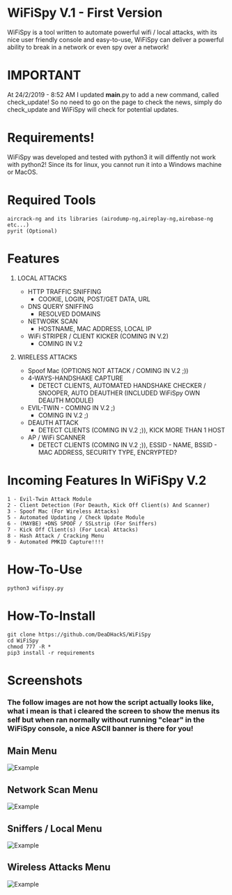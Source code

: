 # WiFiSpy V.1 - First Version
WiFiSpy is a tool written to automate powerful wifi / local attacks, with its nice user friendly console and easy-to-use, WiFiSpy can deliver a powerful ability to break in a network or even spy over a network!

# IMPORTANT
At 24/2/2019 - 8:52 AM I updated __main__.py to add a new command, called check_update!
So no need to go on the page to check the news, simply do check_update and WiFiSpy will check for potential updates.

# Requirements!
</p>
WiFiSpy was developed and tested with python3 it will diffently not work with python2!
Since its for linux, you cannot run it into a Windows machine or MacOS.
</p>

# Required Tools
```
aircrack-ng and its libraries (airodump-ng,aireplay-ng,airebase-ng etc...)
pyrit (Optional)
```

# Features
1. LOCAL ATTACKS
   - HTTP TRAFFIC SNIFFING
     - COOKIE, LOGIN, POST/GET DATA, URL
   - DNS QUERY SNIFFING
     - RESOLVED DOMAINS
   - NETWORK SCAN
     - HOSTNAME, MAC ADDRESS, LOCAL IP
   - WiFi STRIPER / CLIENT KICKER (COMING IN V.2)
     - COMING IN V.2

2. WIRELESS ATTACKS
   - Spoof Mac (OPTIONS NOT ATTACK / COMING IN V.2 ;))
   - 4-WAYS-HANDSHAKE CAPTURE
     - DETECT CLIENTS, AUTOMATED HANDSHAKE CHECKER / SNOOPER, AUTO DEAUTHER (INCLUDED WiFiSpy OWN DEAUTH MODULE)
   - EVIL-TWIN - COMING IN V.2 ;)
     - COMING IN V.2 ;)
   - DEAUTH ATTACK
     - DETECT CLIENTS (COMING IN V.2 ;)), KICK MORE THAN 1 HOST
   - AP / WiFi SCANNER
     - DETECT CLIENTS (COMING IN V.2 ;)), ESSID - NAME, BSSID - MAC ADDRESS, SECURITY TYPE, ENCRYPTED?

# Incoming Features In WiFiSpy V.2
```
1 - Evil-Twin Attack Module
2 - Client Detection (For Deauth, Kick Off Client(s) And Scanner)
3 - Spoof Mac (For Wireless Attacks)
5 - Automated Updating / Check Update Module
6 - (MAYBE) +DNS SPOOF / SSLstrip (For Sniffers)
7 - Kick Off Client(s) (For Local Attacks)
8 - Hash Attack / Cracking Menu
9 - Automated PMKID Capture!!!!
```

# How-To-Use
```
python3 wifispy.py
```
  
# How-To-Install
```
git clone https://github.com/DeaDHackS/WiFiSpy
cd WiFiSpy
chmod 777 -R *
pip3 install -r requirements
```
  
# Screenshots
### The follow images are not how the script actually looks like, what i mean is that i cleared the screen to show the menus its self but when ran normally without running "clear" in the WiFiSpy console, a nice ASCII banner is there for you!

## Main Menu 
![Example](https://i.imgur.com/cpIXYhS.png)

## Network Scan Menu
![Example](https://i.imgur.com/0BNvAuX.png)

## Sniffers / Local Menu
![Example](https://i.imgur.com/n0lSpG9.png)

## Wireless Attacks Menu
![Example](https://i.imgur.com/vemC6FN.png)
